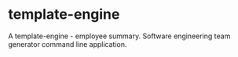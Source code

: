 # template-engine
A template-engine - employee summary. Software engineering team generator command line application.

